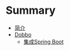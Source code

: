# Summary

* [简介](README.md)
* [Dobbo](dobbo.md)
  * [集成Spring Boot](dobbo/ji-cheng-spring-boot.md)

